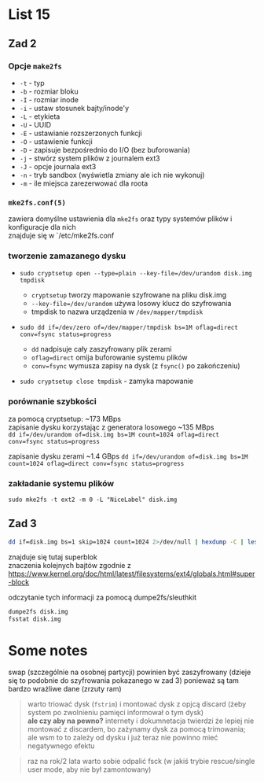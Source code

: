 # List 15

## Zad 2
### Opcje `make2fs`
- `-t` - typ
- `-b` - rozmiar bloku
- `-I` - rozmiar inode
- `-i` - ustaw stosunek bajty/inode'y
- `-L` - etykieta
- `-U` - UUID
- `-E` - ustawianie rozszerzonych funkcji
- `-O` - ustawienie funkcji
- `-D` - zapisuje bezpośrednio do I/O (bez buforowania)
- `-j` - stwórz system plików z journalem ext3
- `-J` - opcje journala ext3
- `-n` - tryb sandbox (wyświetla zmiany ale ich nie wykonuj)
- `-m` - ile miejsca zarezerwować dla roota

### `mke2fs.conf(5)`
zawiera domyślne ustawienia dla `mke2fs` oraz typy systemów plików i konfiguracje dla nich  
znajduje się w `/etc/mke2fs.conf  

### tworzenie zamazanego dysku 
- `sudo cryptsetup open --type=plain --key-file=/dev/urandom disk.img tmpdisk`  
  - `cryptsetup` tworzy mapowanie szyfrowane na pliku disk.img
  - `--key-file=/dev/urandom` używa losowy klucz do szyfrowania
  - tmpdisk to nazwa urządzenia w `/dev/mapper/tmpdisk`

- `sudo dd if=/dev/zero of=/dev/mapper/tmpdisk bs=1M oflag=direct conv=fsync status=progress`
  - `dd` nadpisuje cały zaszyfrowany plik zerami
  - `oflag=direct` omija buforowanie systemu plików
  - `conv=fsync` wymusza zapisy na dysk (z `fsync()` po zakończeniu)

- `sudo cryptsetup close tmpdisk` - zamyka mapowanie

### porównanie szybkości
za pomocą cryptsetup: ~173 MBps  
zapisanie dysku korzystając z generatora losowego ~135 MBps  
`dd if=/dev/urandom of=disk.img bs=1M count=1024 oflag=direct conv=fsync status=progress`

zapisanie dysku zerami ~1.4 GBps
`dd if=/dev/urandom of=disk.img bs=1M count=1024 oflag=direct conv=fsync status=progress`


### zakładanie systemu plików
`sudo mke2fs -t ext2 -m 0 -L "NiceLabel" disk.img`



## Zad 3

```bash
dd if=disk.img bs=1 skip=1024 count=1024 2>/dev/null | hexdump -C | less
```

znajduje się tutaj superblok  
znaczenia kolejnych bajtów zgodnie z https://www.kernel.org/doc/html/latest/filesystems/ext4/globals.html#super-block  

odczytanie tych informacji za pomocą dumpe2fs/sleuthkit
```bash
dumpe2fs disk.img
fsstat disk.img
```


# Some notes
swap (szczególnie na osobnej partycji) powinien być zaszyfrowany (dzieje się to podobnie do szyfrowania pokazanego w zad 3) ponieważ są tam bardzo wrażliwe dane (zrzuty ram)  

> warto triować dysk (`fstrim`) i montować dysk z opjcą discard (żeby system po zwolnieniu pamięci informował o tym dysk)  
> **ale czy aby na pewno?** internety i dokumnetacja twierdzi że lepiej nie montować z discardem, bo zażynamy dysk za pomocą trimowania; ale wsm to to zależy od dysku i już teraz nie powinno mieć negatywnego efektu


> raz na rok/2 lata warto sobie odpalić fsck (w jakiś trybie rescue/single user mode, aby nie był zamontowany)  



